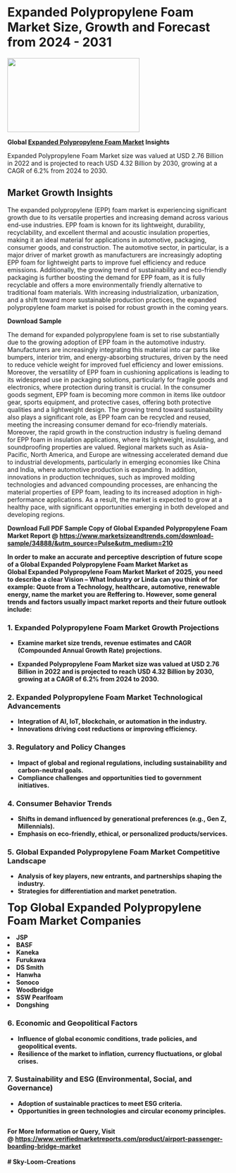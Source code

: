 <H1>Expanded Polypropylene Foam Market Size, Growth and Forecast from 2024 - 2031</H1><img class="aligncenter size-medium wp-image-584254" src="https://thirdeyenews.in/wp-content/uploads/2024/09/Global-Market-Research-300x168.jpeg" alt="" width="300" height="168" /><p><strong>Global&nbsp;<a href="https://www.marketsizeandtrends.com/download-sample/34888/&amp;utm_source=Pulse&amp;utm_medium=210">Expanded Polypropylene Foam Market</a> Insights</strong></p><p>Expanded Polypropylene Foam Market size was valued at USD 2.76 Billion in 2022 and is projected to reach USD 4.32 Billion by 2030, growing at a CAGR of 6.2% from 2024 to 2030.</p><p><h2>Market Growth Insights</h2> <p>The expanded polypropylene (EPP) foam market is experiencing significant growth due to its versatile properties and increasing demand across various end-use industries. EPP foam is known for its lightweight, durability, recyclability, and excellent thermal and acoustic insulation properties, making it an ideal material for applications in automotive, packaging, consumer goods, and construction. The automotive sector, in particular, is a major driver of market growth as manufacturers are increasingly adopting EPP foam for lightweight parts to improve fuel efficiency and reduce emissions. Additionally, the growing trend of sustainability and eco-friendly packaging is further boosting the demand for EPP foam, as it is fully recyclable and offers a more environmentally friendly alternative to traditional foam materials. With increasing industrialization, urbanization, and a shift toward more sustainable production practices, the expanded polypropylene foam market is poised for robust growth in the coming years.</p> <p><strong>Download Sample</strong></p> <p>The demand for expanded polypropylene foam is set to rise substantially due to the growing adoption of EPP foam in the automotive industry. Manufacturers are increasingly integrating this material into car parts like bumpers, interior trim, and energy-absorbing structures, driven by the need to reduce vehicle weight for improved fuel efficiency and lower emissions. Moreover, the versatility of EPP foam in cushioning applications is leading to its widespread use in packaging solutions, particularly for fragile goods and electronics, where protection during transit is crucial. In the consumer goods segment, EPP foam is becoming more common in items like outdoor gear, sports equipment, and protective cases, offering both protective qualities and a lightweight design. The growing trend toward sustainability also plays a significant role, as EPP foam can be recycled and reused, meeting the increasing consumer demand for eco-friendly materials. Moreover, the rapid growth in the construction industry is fueling demand for EPP foam in insulation applications, where its lightweight, insulating, and soundproofing properties are valued. Regional markets such as Asia-Pacific, North America, and Europe are witnessing accelerated demand due to industrial developments, particularly in emerging economies like China and India, where automotive production is expanding. In addition, innovations in production techniques, such as improved molding technologies and advanced compounding processes, are enhancing the material properties of EPP foam, leading to its increased adoption in high-performance applications. As a result, the market is expected to grow at a healthy pace, with significant opportunities emerging in both developed and developing regions. <p><strong></p><p><span class=""><strong>Download Full PDF Sample Copy of Global Expanded Polypropylene Foam Market Report</strong> @ <a href="https://www.marketsizeandtrends.com/download-sample/34888/&amp;utm_source=Pulse&amp;utm_medium=210" target="_blank">https://www.marketsizeandtrends.com/download-sample/34888/&amp;utm_source=Pulse&amp;utm_medium=210</a></span></p><p>In order to make an accurate and perceptive description of future scope of a Global&nbsp;Expanded Polypropylene Foam Market Market as Global&nbsp;Expanded Polypropylene Foam Market Market of 2025, you need to describe a clear Vision &ndash; What Industry or Linda can you think of for example: Quote from a Technology, healthcare, automotive, renewable energy, name the market you are Reffering to. However, some general trends and factors usually impact market reports and their future outlook include:</p><h3>1.&nbsp;<strong>Expanded Polypropylene Foam Market Growth Projections</strong></h3><ul><li>Examine market size trends, revenue estimates and CAGR (Compounded Annual Growth Rate) projections.</li><li><p>Expanded Polypropylene Foam Market size was valued at USD 2.76 Billion in 2022 and is projected to reach USD 4.32 Billion by 2030, growing at a CAGR of 6.2% from 2024 to 2030.</p></li></ul><h3>2.&nbsp;<strong>Expanded Polypropylene Foam Market Technological Advancements</strong></h3><ul><li>Integration of AI, IoT, blockchain, or automation in the industry.</li><li>Innovations driving cost reductions or improving efficiency.</li></ul><h3>3.&nbsp;<strong>Regulatory and Policy Changes</strong></h3><ul><li>Impact of global and regional regulations, including sustainability and carbon-neutral goals.</li><li>Compliance challenges and opportunities tied to government initiatives.</li></ul><h3>4.&nbsp;<strong>Consumer Behavior Trends</strong></h3><ul><li>Shifts in demand influenced by generational preferences (e.g., Gen Z, Millennials).</li><li>Emphasis on eco-friendly, ethical, or personalized products/services.</li></ul><h3>5.&nbsp;<strong>Global Expanded Polypropylene Foam Market Competitive Landscape</strong></h3><ul><li>Analysis of key players, new entrants, and partnerships shaping the industry.</li><li>Strategies for differentiation and market penetration.</li></ul><p data-pm-slice="1 1 []"><span style="color: inherit; font-family: inherit; font-size: 25px;">Top Global Expanded Polypropylene Foam Market Companies</span></p><div class="" data-test-id=""><p><li>JSP</li><li> BASF</li><li> Kaneka</li><li> Furukawa</li><li> DS Smith</li><li> Hanwha</li><li> Sonoco</li><li> Woodbridge</li><li> SSW Pearlfoam</li><li> Dongshing</li></p></div><h3>6.&nbsp;<strong>Economic and Geopolitical Factors</strong></h3><ul><li>Influence of global economic conditions, trade policies, and geopolitical events.</li><li>Resilience of the market to inflation, currency fluctuations, or global crises.</li></ul><h3>7.&nbsp;<strong>Sustainability and ESG (Environmental, Social, and Governance)</strong></h3><ul><li>Adoption of sustainable practices to meet ESG criteria.</li><li>Opportunities in green technologies and circular economy principles.</li></ul><h2><strong style="font-size: 14px;">For More Information or Query, Visit @&nbsp;</strong><a style="background-color: #ffffff; font-size: 14px;" href="https://www.marketsizeandtrends.com/report/expanded-polypropylene-foam-market/" target="_blank">https://www.verifiedmarketreports.com/product/airport-passenger-boarding-bridge-market</a></h2># Sky-Loom-Creations
